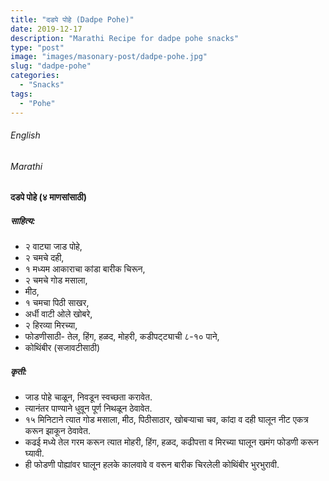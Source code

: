 ```yaml
---
title: "दडपे पोहे (Dadpe Pohe)"
date: 2019-12-17
description: "Marathi Recipe for dadpe pohe snacks"
type: "post"
image: "images/masonary-post/dadpe-pohe.jpg"
slug: "dadpe-pohe"
categories: 
  - "Snacks"
tags:
  - "Pohe"
---
```


###### English








###### Marathi




#### दडपे पोहे (४ माणसांसाठी)



##### साहित्य:


- २ वाट्या जाड पोहे,
- २ चमचे दही,
- १ मध्यम आकाराचा कांडा बारीक चिरून,
- २ चमचे गोड मसाला,
- मीठ,
- १ चमचा पिठी साखर,
- अर्धी वाटी ओले खोबरे,
- २ हिरव्या मिरच्या,
- फोडणीसाठी- तेल, हिंग, हळद, मोहरी, कडीपट्ट्याची ८-१० पाने,
- कोथिंबीर (सजावटीसाठी)



##### कृती:


- जाड पोहे चाळून, निवडून स्वच्छता करावेत. 
- त्यानंतर पाण्याने धुवून पूर्ण निथळून ठेवावेत.
- १५ मिनिटाने त्यात गोड मसाला, मीठ, पिठीसाठार, खोबऱ्याचा चव, कांदा व दही घालून नीट एकत्र करून झाकून ठेवावेत. 
- कढई मध्ये तेल गरम करून त्यात मोहरी, हिंग, हळद, कढीपत्ता व मिरच्या घालून खमंग फोडणी करून घ्यावी.
- ही फोडणी पोह्यांवर घालून हलके कालवावे व वरून बारीक चिरलेली कोथिंबीर भुरभुरावी.
